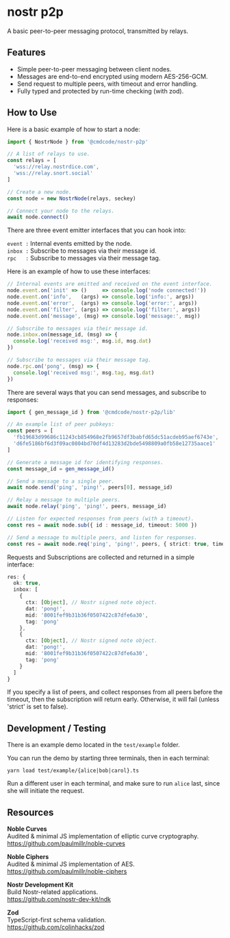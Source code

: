 # nostr p2p

A basic peer-to-peer messaging protocol, transmitted by relays.

## Features

* Simple peer-to-peer messaging between client nodes.
* Messages are end-to-end encrypted using modern AES-256-GCM.
* Send request to multiple peers, with timeout and error handling.
* Fully typed and protected by run-time checking (with zod).

## How to Use

Here is a basic example of how to start a node:

```ts
import { NostrNode } from '@cmdcode/nostr-p2p'

// A list of relays to use.
const relays = [
  'wss://relay.nostrdice.com',
  'wss://relay.snort.social'
]

// Create a new node.
const node = new NostrNode(relays, seckey)

// Connect your node to the relays.
await node.connect()
```

There are three event emitter interfaces that you can hook into:

`event :` Internal events emitted by the node.  
`inbox :` Subscribe to messages via their message id.  
`rpc   :` Subscribe to messages via their message tag.  

Here is an example of how to use these interfaces:

```ts
// Internal events are emitted and received on the event interface.
node.event.on('init' => ()     => console.log('node connected!'))
node.event.on('info',   (args) => console.log('info:', args))
node.event.on('error',  (args) => console.log('error:', args))
node.event.on('filter', (args) => console.log('filter:', args))
node.event.on('message', (msg) => console.log('message:', msg))

// Subscribe to messages via their message id.
node.inbox.on(message_id, (msg) => {
  console.log('received msg:', msg.id, msg.dat)
})

// Subscribe to messages via their message tag.
node.rpc.on('pong', (msg) => {
  console.log('received msg:', msg.tag, msg.dat)
})
```

There are several ways that you can send messages, and subscribe to responses:

```ts
import { gen_message_id } from '@cmdcode/nostr-p2p/lib'

// An example list of peer pubkeys:
const peers = [
  'fb19683d99686c11243cb854968e2fb9657df3babfd65dc51acdeb95aef6743e',
  'd6fe5186bf6d3f09ac0804bd70df4d13283d2bde5498809a0fb58e12735aace1'
]

// Generate a message id for identifying responses.
const message_id = gen_message_id()

// Send a message to a single peer.
await node.send('ping', 'ping!', peers[0], message_id)

// Relay a message to multiple peers.
await node.relay('ping', 'ping!', peers, message_id)

// Listen for expected responses from peers (with a timeout).
const res = await node.sub({ id : message_id, timeout: 5000 })

// Send a message to multiple peers, and listen for responses.
const res = await node.req('ping', 'ping!', peers, { strict: true, timeout: 5000 })
```

Requests and Subscriptions are collected and returned in a simple interface:

```ts
res: {
  ok: true,
  inbox: [
    {
      ctx: [Object], // Nostr signed note object.
      dat: 'pong!',
      mid: '8001fef9b31b36f0507422c87dfe6a30',
      tag: 'pong'
    },
    {
      ctx: [Object], // Nostr signed note object.
      dat: 'pong!',
      mid: '8001fef9b31b36f0507422c87dfe6a30',
      tag: 'pong'
    }
  ]
}
```

If you specify a list of peers, and collect responses from all peers before the timeout, then the subscription will return early. Otherwise, it will fail (unless 'strict' is set to false).


## Development / Testing

There is an example demo located in the `test/example` folder.

You can run the demo by starting three terminals, then in each terminal:

`yarn load test/example/{alice|bob|carol}.ts`

Run a different user in each terminal, and make sure to run `alice` last, since she will initiate the request.

## Resources

**Noble Curves**  
Audited & minimal JS implementation of elliptic curve cryptography.  
https://github.com/paulmillr/noble-curves

**Noble Ciphers**  
Audited & minimal JS implementation of AES.  
https://github.com/paulmillr/noble-ciphers

**Nostr Development Kit**  
Build Nostr-related applications.  
https://github.com/nostr-dev-kit/ndk

**Zod**  
TypeScript-first schema validation.  
https://github.com/colinhacks/zod
